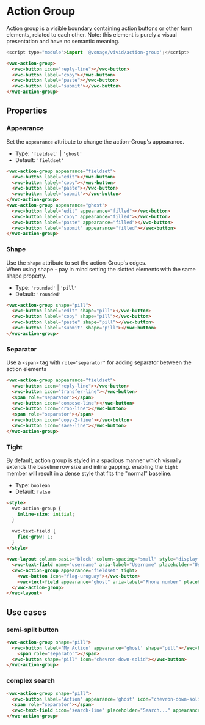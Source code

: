 # Action Group

Action group is a visible boundary containing action buttons or other form elements, related to each other.
Note: this element is purely a visual presentation and have no semantic meaning.

```js
<script type="module">import '@vonage/vivid/action-group';</script>
```

```html preview
<vwc-action-group>
  <vwc-button icon="reply-line"></vwc-button>
  <vwc-button label="copy"></vwc-button>
  <vwc-button label="paste"></vwc-button>
  <vwc-button label="submit"></vwc-button>
</vwc-action-group>
```

## Properties

### Appearance

Set the `appearance` attribute to change the action-Group's appearance.

- Type: `'fieldset'` | `'ghost'`
- Default: `'fieldset'`

```html preview
<vwc-action-group appearance="fieldset">
  <vwc-button label="edit"></vwc-button>
  <vwc-button label="copy"></vwc-button>
  <vwc-button label="paste"></vwc-button>
  <vwc-button label="submit"></vwc-button>
</vwc-action-group>
<vwc-action-group appearance="ghost">
  <vwc-button label="edit" appearance="filled"></vwc-button>
  <vwc-button label="copy" appearance="filled"></vwc-button>
  <vwc-button label="paste" appearance="filled"></vwc-button>
  <vwc-button label="submit" appearance="filled"></vwc-button>
</vwc-action-group>
```

### Shape

Use the `shape` attribute to set the action-Group's edges.  
When using shape - pay in mind setting the slotted elements with the same shape property.

- Type: `'rounded'` | `'pill'`
- Default: `'rounded'`

```html preview
<vwc-action-group shape="pill">
  <vwc-button label="edit" shape="pill"></vwc-button>
  <vwc-button label="copy" shape="pill"></vwc-button>
  <vwc-button label="paste" shape="pill"></vwc-button>
  <vwc-button label="submit" shape="pill"></vwc-button>
</vwc-action-group>
```

### Separator

Use a `<span>` tag with `role="separator"` for adding separator between the action elements

```html preview
<vwc-action-group appearance="fieldset">
  <vwc-button icon="reply-line"></vwc-button>
  <vwc-button icon="transfer-line"></vwc-button>
  <span role="separator"></span>
  <vwc-button icon="compose-line"></vwc-button>
  <vwc-button icon="crop-line"></vwc-button>
  <span role="separator"></span>
  <vwc-button icon="copy-2-line"></vwc-button>
  <vwc-button icon="save-line"></vwc-button>
</vwc-action-group>
```

### Tight

By default, action group is styled in a spacious manner which visually extends the baseline row size and inline gapping.
enabling the `tight` member will result in a dense style that fits the "normal" baseline.

- Type: `boolean`
- Default: `false`

```html preview
<style>
  vwc-action-group {
    inline-size: initial;
  }

  vwc-text-field {
    flex-grow: 1;
  }
</style>

<vwc-layout column-basis="block" column-spacing="small" style="display: block; max-inline-size: 35ch">
  <vwc-text-field name="username" aria-label="Username" placeholder="Username"></vwc-text-field>
  <vwc-action-group appearance="fieldset" tight>
    <vwc-button icon="flag-uruguay"></vwc-button>
    <vwc-text-field appearance="ghost" aria-label="Phone number" placeholder="Phone number" name="phone" autocomplete=""></vwc-text-field>
  </vwc-action-group>
</vwc-layout>
```

## Use cases

### semi-split button

```html preview
<vwc-action-group shape="pill">
  <vwc-button label='My Action' appearance='ghost' shape="pill"></vwc-button>
    <span role="separator"></span>
  <vwc-button shape="pill" icon="chevron-down-solid"></vwc-button>
</vwc-action-group>
```

### complex search

```html preview
<vwc-action-group shape="pill">
  <vwc-button label='Action' appearance='ghost' icon="chevron-down-solid" icon-trailing shape="pill"></vwc-button>
  <span role="separator"></span>
  <vwc-text-field icon="search-line" placeholder="Search..." appearance='ghost' shape="pill"  style="min-width: 160px;"></vwc-text-field>
</vwc-action-group>
```
